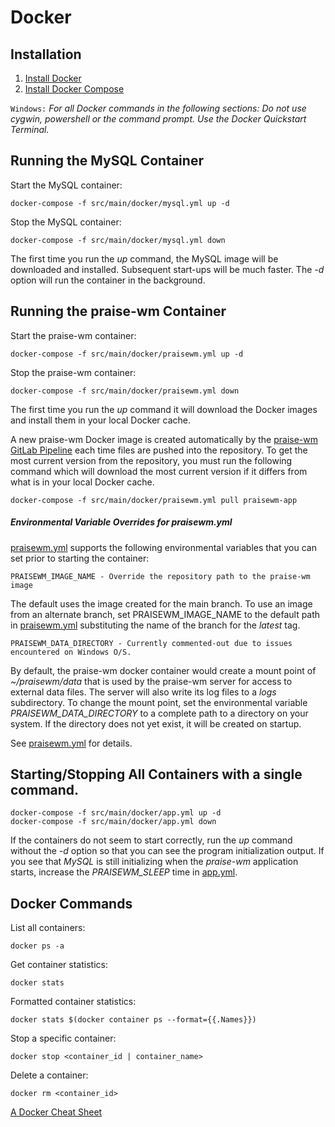 # Docker

## Installation

1. [Install Docker][]
1. [Install Docker Compose][]

`Windows:` *For all Docker commands in the following sections: Do not use cygwin, powershell or the command prompt. Use the Docker Quickstart Terminal.*

## Running the MySQL Container

Start the MySQL container:

    docker-compose -f src/main/docker/mysql.yml up -d

Stop the MySQL container:

    docker-compose -f src/main/docker/mysql.yml down

The first time you run the *up* command, the MySQL image will be downloaded and installed. Subsequent start-ups will be much faster. The *-d* option will run the container in the background.

## Running the praise-wm Container

Start the praise-wm container:

    docker-compose -f src/main/docker/praisewm.yml up -d

Stop the praise-wm container:

    docker-compose -f src/main/docker/praisewm.yml down

The first time you run the *up* command it will download the Docker images and install them in your local Docker cache.

A new praise-wm Docker image is created automatically by the [praise-wm GitLab Pipeline][] each time files are pushed into the repository. To get the most current version from the repository, you must run the following command which will download the most current version if it differs from what is in your local Docker cache.

    docker-compose -f src/main/docker/praisewm.yml pull praisewm-app

##### Environmental Variable Overrides for praisewm.yml
[praisewm.yml][] supports the following environmental variables that you can set prior to starting the container:

    PRAISEWM_IMAGE_NAME - Override the repository path to the praise-wm image

The default uses the image created for the main branch. To use an image from an alternate branch, set PRAISEWM_IMAGE_NAME to the default path in [praisewm.yml][] substituting the name of the branch for the *latest* tag.

    PRAISEWM_DATA_DIRECTORY - Currently commented-out due to issues encountered on Windows O/S.

By default, the praise-wm docker container would create a mount point of *~/praisewm/data* that is used by the praise-wm server for access to external data files. The server will also write its log files to a *logs* subdirectory. To change the mount point, set the environmental variable *PRAISEWM_DATA_DIRECTORY* to a complete path to a directory on your system. If the directory does not yet exist, it will be created on startup.

See [praisewm.yml][] for details.

## Starting/Stopping All Containers with a single command.

    docker-compose -f src/main/docker/app.yml up -d
    docker-compose -f src/main/docker/app.yml down

If the containers do not seem to start correctly, run the *up* command without the *-d* option so that you can see the program initialization output. If you see that *MySQL* is still initializing when the *praise-wm* application starts, increase the *PRAISEWM_SLEEP* time in [app.yml].

## Docker Commands
List all containers:

    docker ps -a

Get container statistics:

    docker stats

Formatted container statistics:

    docker stats $(docker container ps --format={{.Names}})

Stop a specific container:

    docker stop <container_id | container_name>

Delete a container:

    docker rm <container_id>

[A Docker Cheat Sheet][]

[praise-wm GitLab Pipeline]: ../.gitlab-ci.yml
[Install Docker]: https://docs.docker.com/engine/installation/
[Install Docker Compose]: https://docs.docker.com/compose/install/
[app.yml]: ../src/main/docker/app.yml
[praisewm.yml]: ../src/main/docker/praisewm.yml
[uploadImage.sh]: ../src/main/docker/uploadImage.sh
[A Docker Cheat Sheet]: https://www.digitalocean.com/community/tutorials/how-to-remove-docker-images-containers-and-volumes